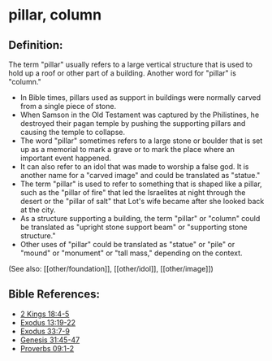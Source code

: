 # pillar, column  #

## Definition: ##

The term "pillar" usually refers to a large vertical structure that is used to hold up a roof or other part of a building. Another word for "pillar" is "column."

* In Bible times, pillars used as support in buildings were normally carved from a single piece of stone.
* When Samson in the Old Testament was captured by the Philistines, he destroyed their pagan temple by pushing the supporting pillars and causing the temple to collapse.
* The word "pillar" sometimes refers to a large stone or boulder that is set up as a memorial to mark a grave or to mark the place where an important event happened.
* It can also refer to an idol that was made to worship a false god. It is another name for a "carved image" and could be translated as "statue."
* The term "pillar" is used to refer to something that is shaped like a pillar, such as the "pillar of fire" that led the Israelites at night through the desert or the "pillar of salt" that Lot's wife became after she looked back at the city.
* As a structure supporting a building, the term "pillar" or "column" could be translated as "upright stone support beam" or "supporting stone structure."
* Other uses of "pillar" could be translated as "statue" or "pile" or "mound" or "monument" or "tall mass," depending on the context.

(See also: [[other/foundation]], [[other/idol]], [[other/image]])

## Bible References: ##

* [2 Kings 18:4-5](en/tn/2ki/help/18/04)
* [Exodus 13:19-22](en/tn/exo/help/13/19)
* [Exodus 33:7-9](en/tn/exo/help/33/07)
* [Genesis 31:45-47](en/tn/gen/help/31/45)
* [Proverbs 09:1-2](en/tn/pro/help/09/01)